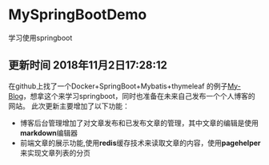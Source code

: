# MySpringBootDemo
学习使用springboot

## 更新时间 2018年11月2日17:28:12
在github上找了一个Docker+SpringBoot+Mybatis+thymeleaf 的例子[My-Blog](https://github.com/ZHENFENG13/My-Blog)，想拿这个来学习springboot，同时也准备在未来自己发布一个个人博客的网站。
此次更新主要增加了以下功能：
- 博客后台管理增加了对文章发布和已发布文章的管理，其中文章的编辑是使用**markdown**编辑器
- 前端文章的展示功能,使用**redis**缓存技术来读取文章的内容，使用**pagehelper**来实现文章列表的分页
